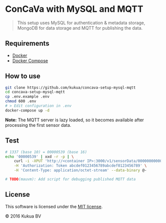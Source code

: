 # ConCaVa with MySQL and MQTT

> This setup uses MySQL for authentication & metadata storage, MongoDB for data storage and MQTT for publishing the data.

## Requirements

- [Docker](https://docs.docker.com/engine/installation/)
- [Docker Compose](https://docs.docker.com/compose/install/)

## How to use

```bash
git clone https://github.com/kukua/concava-setup-mysql-mqtt
cd concava-setup-mysql-mqtt
cp .env.example .env
chmod 600 .env
# > Edit configuration in .env
docker-compose up -d
```

**Note:** The MQTT server is lazy loaded, so it becomes available after processing the first sensor data.

## Test

```bash
# 1337 (base 10) = 00000539 (base 16)
echo '00000539' | xxd -r -p | \
    curl -i -XPUT 'http://<container IP>:3000/v1/sensorData/0000000000000001' \
    -H 'Authorization: Token abcdef0123456789abcdef0123456789' \
    -H 'Content-Type: application/octet-stream' --data-binary @-

# TODO(mauvm): Add script for debugging published MQTT data
```

## License

This software is licensed under the [MIT license](https://github.com/kukua/concava-setup-mysql-mqtt/blob/master/LICENSE).

© 2016 Kukua BV
